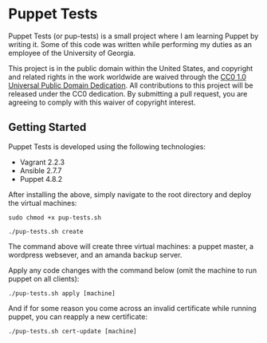 # Puppet Tests
Puppet Tests (or pup-tests) is a small project where I am learning Puppet by
writing it. Some of this code was written while performing my duties as an
employee of the University of Georgia.

This project is in the public domain within the United States, and copyright
and related rights in the work worldwide are waived through the
[CC0 1.0 Universal Public Domain Dedication](
https://creativecommons.org/publicdomain/zero/1.0/). All contributions to this
project will be released under the CC0 dedication. By submitting a pull
request, you are agreeing to comply with this waiver of copyright interest.

## Getting Started
Puppet Tests is developed using the following technologies:
* Vagrant 2.2.3
* Ansible 2.7.7
* Puppet 4.8.2

After installing the above, simply navigate to the root directory and deploy
the virtual machines:

`sudo chmod +x pup-tests.sh`

`./pup-tests.sh create`

The command above will create three virtual machines: a puppet master,
a wordpress websever, and an amanda backup server.

Apply any code changes with the command below (omit the machine to run
puppet on all clients):

`./pup-tests.sh apply [machine]`

And if for some reason you come across an invalid certificate while running
puppet, you can reapply a new certificate:

`./pup-tests.sh cert-update [machine]`
